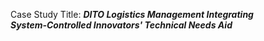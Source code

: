 Case Study Title: <strong><i>DITO Logistics Management Integrating <br>System-Controlled Innovators' Technical Needs Aid</i></strong>
